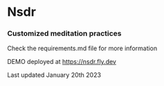 # Nsdr

### Customized meditation practices

Check the requirements.md file for more information

DEMO deployed at https://nsdr.fly.dev

Last updated January 20th 2023